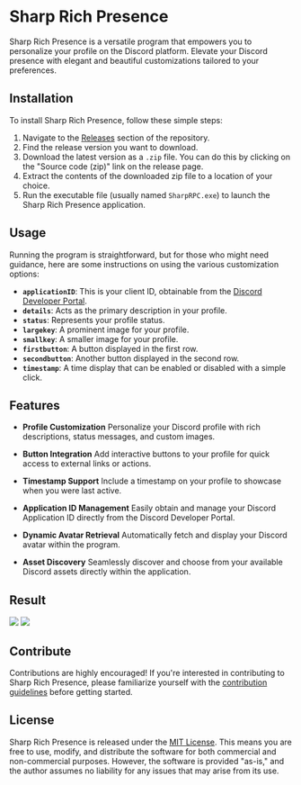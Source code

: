 # Sharp Rich Presence

Sharp Rich Presence is a versatile program that empowers you to personalize your profile on the Discord platform. Elevate your Discord presence with elegant and beautiful customizations tailored to your preferences.

## Installation
To install Sharp Rich Presence, follow these simple steps:

1. Navigate to the [Releases](https://github.com/Enmn/sharp-rpc/releases/tag/SharpRPC) section of the repository.
2. Find the release version you want to download.
3. Download the latest version as a `.zip` file. You can do this by clicking on the "Source code (zip)" link on the release page.
4. Extract the contents of the downloaded zip file to a location of your choice.
5. Run the executable file (usually named `SharpRPC.exe`) to launch the Sharp Rich Presence application.

## Usage
Running the program is straightforward, but for those who might need guidance, here are some instructions on using the various customization options:

- **`applicationID`**: This is your client ID, obtainable from the [Discord Developer Portal](https://discord.com/developers/applications).
- **`details`**: Acts as the primary description in your profile.
- **`status`**: Represents your profile status.
- **`largekey`**: A prominent image for your profile.
- **`smallkey`**: A smaller image for your profile.
- **`firstbutton`**: A button displayed in the first row.
- **`secondbutton`**: Another button displayed in the second row.
- **`timestamp`**: A time display that can be enabled or disabled with a simple click.

## Features
- **Profile Customization**
  Personalize your Discord profile with rich descriptions, status messages, and custom images.

- **Button Integration**
  Add interactive buttons to your profile for quick access to external links or actions.

- **Timestamp Support**
  Include a timestamp on your profile to showcase when you were last active.

- **Application ID Management**
  Easily obtain and manage your Discord Application ID directly from the Discord Developer Portal.

- **Dynamic Avatar Retrieval**
  Automatically fetch and display your Discord avatar within the program.

- **Asset Discovery**
  Seamlessly discover and choose from your available Discord assets directly within the application.

## Result
<img src="https://i.imgur.com/Vw2Hxyu.png"> <img src="https://i.imgur.com/5tAmXHv.png">

## Contribute

Contributions are highly encouraged! If you're interested in contributing to Sharp Rich Presence, please familiarize yourself with the [contribution guidelines](contributing.md) before getting started.

## License
Sharp Rich Presence is released under the [MIT License](LICENSE.md). This means you are free to use, modify, and distribute the software for both commercial and non-commercial purposes. However, the software is provided "as-is," and the author assumes no liability for any issues that may arise from its use.
